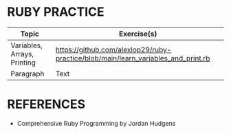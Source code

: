 # RUBY PRACTICE
| Topic      | Exercise(s) |
| ----------- | ----------- |
| Variables, Arrays, Printing | https://github.com/alexlop29/ruby-practice/blob/main/learn_variables_and_print.rb |
| Paragraph   | Text        |

# REFERENCES
- Comprehensive Ruby Programming by Jordan Hudgens
